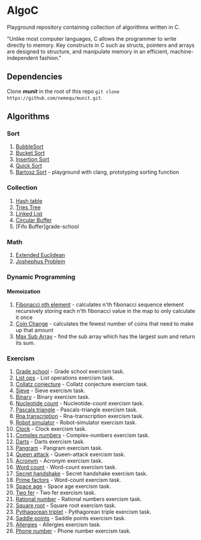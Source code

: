 # AlgoC

Playground repository containing collection of algorithms written in C.

"Unlike most computer languages, C allows the programmer to write directly to memory. Key constructs in C such as structs, pointers and arrays are designed to structure, and manipulate memory in an efficient, machine-independent fashion."

## Dependencies

Clone ***munit*** in the root of this repo `git clone https://github.com/nemequ/munit.git`.

## Algorithms

### Sort

1. [BubbleSort](https://github.com/bartossh/AlgoC/blob/main/bubble_sort/bubble.c)
2. [Bucket Sort](https://github.com/bartossh/AlgoC/blob/main/bucket_sort/bucket.c)
3. [Insertion Sort](https://github.com/bartossh/AlgoC/blob/main/insertion_sort/insertion.c)
4. [Quick Sort](https://github.com/bartossh/AlgoC/blob/main/quick_sort/quick.c)
4. [Bartosz Sort](https://github.com/bartossh/AlgoC/blob/main/bartosz_sort/bartosz.c) - playground with clang, prototyping sorting function

### Collection

1. [Hash table](https://github.com/bartossh/AlgoC/blob/main/hash_table_collection/table.c)
2. [Tries Tree](https://github.com/bartossh/AlgoC/blob/main/tries_collection/tries.c)
3. [Linked List](https://github.com/bartossh/AlgoC/blob/main/linkedlist_collection/linkedlist.c)
4. [Circular Buffer](https://github.com/bartossh/AlgoC/blob/main/circular_buffer/circular.c)
5. [Fifo Buffer]grade-school

### Math

1. [Extended Euclidean](https://github.com/bartossh/AlgoC/blob/main/extended_euclidean_math/extendedeuclidean.c)
2. [Joshephus Problem](https://github.com/bartossh/AlgoC/blob/main/joshephus/jushephus.c)

### Dynamic Programming

#### Memoization

1. [Fibonacci nth element](https://github.com/bartossh/AlgoC/blob/main/fibonacci_dyn_prog/fibonacci.c) - calculates n'th fibonacci sequence element recursively storing each n'th fibonacci value in the map to only calculate it once
2. [Coin Change](https://github.com/bartossh/AlgoC/blob/main/coinchange_dyn_prog/coinchange.c) - calculates the fewest number of coins that need to make up that amount
2. [Max Sub Array](https://github.com/bartossh/AlgoC/blob/main/maxsubarray_dyn_prog/maxsubarray.c) - find the sub array which has the largest sum and return its sum.

### Exercism

1. [Grade school](https://github.com/bartossh/AlgoC/blob/main/grade-school/grade_school.c) - Grade school exercism task.
2. [List ops](https://github.com/bartossh/AlgoC/blob/main/list-ops/list_ops.c) - List operations exercism task.
3. [Collatz conjecture](https://github.com/bartossh/AlgoC/blob/main/collatz-conjecture/collatz_conjecture.c) - Collatz conjecture exercism task.
4. [Sieve](https://github.com/bartossh/AlgoC/blob/main/sieve/sieve.c) - Sieve exercism task.
5. [Binary](https://github.com/bartossh/AlgoC/blob/main/binary/binary.c) - Binary exercism task.
6. [Nucleotide count](https://github.com/bartossh/AlgoC/blob/main/nucleotide-count/nucleotide_count.c) - Nucleotide-count exercism task.
7. [Pascals triangle](https://github.com/bartossh/AlgoC/blob/main/pascals-triangle/pascals_triangle.c) - Pascals-triangle exercism task.
8. [Rna transcription](https://github.com/bartossh/AlgoC/blob/main/rna-transcription/rna_transcription.c) - Rna-transcription exercism task.
9. [Robot simulator](https://github.com/bartossh/AlgoC/blob/main/robot-simulator/robot_simulator.c) - Robot-simulator exercism task.
10. [Clock](https://github.com/bartossh/AlgoC/blob/main/clock/clock.c) - Clock exercism task.
11. [Complex numbers](https://github.com/bartossh/AlgoC/blob/main/complex-numbers/complex_numbers.c) - Complex-numbers exercism task.
12. [Darts](https://github.com/bartossh/AlgoC/blob/main/darts/darts.c) - Darts exercism task.
13. [Pangram](https://github.com/bartossh/AlgoC/blob/main/pangram/pangram.c) - Pangram exercism task.
14. [Queen attack](https://github.com/bartossh/AlgoC/blob/main/queen-attack/queen_attack.c) - Queen-attack exercism task.
15. [Acronym](https://github.com/bartossh/AlgoC/blob/main/acronym/acronym.c) - Acronym exercism task.
16. [Word count](https://github.com/bartossh/AlgoC/blob/main/word-count/word_count.c) - Word-count exercism task.
17. [Secret handshake](https://github.com/bartossh/AlgoC/blob/main/secret-handshake/secret_handshake.c) - Secret handshake exercism task.
18. [Prime factors](https://github.com/bartossh/AlgoC/blob/main/prime-factors/prime_factors.c) - Word-count exercism task.
19. [Space age](https://github.com/bartossh/AlgoC/blob/main/space-age/space_age.c) - Space age exercism task.
20. [Two fer](https://github.com/bartossh/AlgoC/blob/main/two-fer/two_fer.c) - Two fer exercism task.
21. [Rational number](https://github.com/bartossh/AlgoC/blob/main/rational-numbers/rational_numbers.c) - Rational numbers exercism task.
22. [Square root](https://github.com/bartossh/AlgoC/blob/main/square-root/square_root.c) - Square root exercism task.
23. [Pythagorean triplet](https://github.com/bartossh/AlgoC/blob/main/pythagorean-triplet/pythagorean_triplet.c) - Pythagorean triple exercism task.
24. [Saddle points](https://github.com/bartossh/AlgoC/blob/main/saddle-points/saddle_points.c) - Saddle points exercism task.
25. [Allergies](https://github.com/bartossh/AlgoC/blob/main/allergies/allergies.c) - Allergies exercism task.
26. [Phone number](https://github.com/bartossh/AlgoC/blob/main/phone-number/phone_number.c) - Phone number exercism task.
